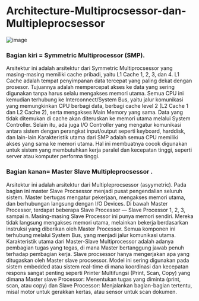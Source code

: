 # Architecture-Multiprocsessor-dan-Multipleprocsessor
![image](https://github.com/user-attachments/assets/9f935d38-f1c4-489a-bdbc-4a5d66ce34ca)

### Bagian kiri = Symmetric Multiprocessor (SMP).
Arsitektur ini adalah arsitektur dari Symmetric Multiprocsessor yang masing-masing memiliki cache pribadi, yaitu L1 Cache 1, 2, 3, dan 4. L1 Cache adalah tempat penyimpanan data tercepat yang paling dekat dengan prosesor. Tujuannya adalah mempercepat akses ke data yang sering digunakan tanpa harus selalu mengakses memori utama. Semua CPU ini kemudian terhubung ke Interconnect/System Bus, yaitu jalur komunikasi yang memungkinkan CPU berbagi data, berbagi cache level 2 (L2 Cache 1 dan L2 Cache 2), serta mengakses Main Memory yang sama. Data yang tidak ditemukan di cache akan diteruskan ke memori utama melalui System Controller. Selain itu, ada juga I/O Controller yang mengatur komunikasi antara sistem dengan perangkat input/output seperti keyboard, harddisk, dan lain-lain.Karakteristik utama dari SMP adalah 
semua CPU memiliki akses yang sama ke memori utama. Hal ini membuatnya cocok digunakan untuk sistem yang membutuhkan kerja paralel dan kecepatan tinggi, seperti server atau komputer performa tinggi.
### Bagian kanan= Master Slave Multipleprocsessor .
Arsitektur ini adalah arsitektur dari Multipleprocsessor (asyymetric). Pada bagian ini master Slave Procsessor menjadi pusat pengendalian seluruh sistem. Master bertugas mengatur pekerjaan, mengakses memori utama, dan berhubungan langsung dengan I/O Devices. Di bawah Master Processor, terdapat beberapa Slave Processor — Slave Processor 1, 2, 3, sampai n. Masing-masing Slave Processor ini punya memori sendiri. Mereka tidak langsung mengakses memori utama, melainkan bekerja berdasarkan instruksi yang diberikan oleh Master Processor. Semua komponen ini terhubung melalui System Bus, yang menjadi jalur komunikasi utama. Karakteristik utama dari Master-Slave Multiprocessor adalah adanya pembagian tugas yang tegas, di mana Master bertanggung jawab penuh terhadap pembagian kerja. Slave procsessor hanya mengerjakan apa yang ditugaskan oleh Master slave procsessor. Model ini sering digunakan pada sistem embedded atau sistem real-time di mana koordinasi dan kecepatan respons sangat penting seperti Printer Multifungsi (Print, Scan, Copy) yang dimana Master slave Processor: Menentukan tugas yang diminta (print, scan, atau copy) dan Slave Processor: Menjalankan bagian-bagian tertentu, misal motor untuk gerakkan kertas, atau sensor untuk scan dokumen.

